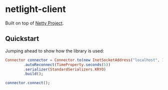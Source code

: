 # netlight-client

Built on top of [Netty Project](https://github.com/netty).

## Quickstart

Jumping ahead to show how the library is used:

```elm
Connector connector = Connector.to(new InetSocketAddress("localhost", 18874))
        .autoReconnect(TimeProperty.seconds(5))
        .serializer(StandardSerializers.KRYO)
        .build();

connector.connect();
```

